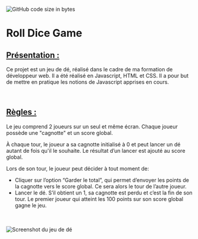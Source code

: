 ![GitHub code size in bytes](https://github.com/Steakinzer/Dice_game)

# Roll Dice Game

## <ins>Présentation :</ins>

Ce projet est un jeu de dé, réalisé dans le cadre de ma formation de développeur web. Il a été réalisé en Javascript, HTML et CSS. Il a pour but de mettre en pratique les notions de Javascript apprises en cours.

<br>

## <ins>Règles :</ins>

Le jeu comprend 2 joueurs sur un seul et même écran.
Chaque joueur possède une "cagnotte" et un score global.

À chaque tour, le joueur a sa cagnotte initialisé à 0 et peut lancer un dé autant de fois qu'il le souhaite. Le
résultat d’un lancer est ajouté au score global.

Lors de son tour, le joueur peut décider à tout moment de:

- Cliquer sur l’option “Garder le total”, qui permet d’envoyer les points de la cagnotte vers le score global. Ce sera alors le
  tour de l’autre joueur.
- Lancer le dé. S’il obtient un 1, sa cagnotte est perdu et c’est la fin de son tour.
  Le premier joueur qui atteint les 100 points sur son score global gagne le jeu.

<br><br>
![Screenshot du jeu de dé](https://imgur.com/a/XNxcJEB)
